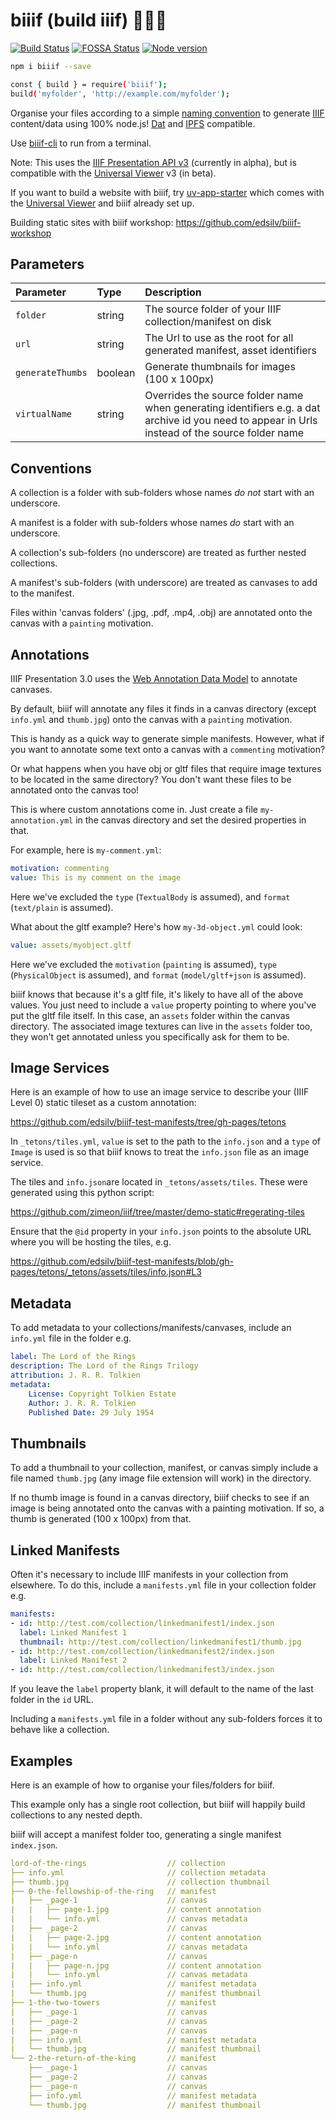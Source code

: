 # biiif (build iiif) 👷✨📃

[![Build Status](https://travis-ci.org/edsilv/biiif.png?branch=master)](https://travis-ci.org/edsilv/biiif)
[![FOSSA Status](https://app.fossa.io/api/projects/git%2Bgithub.com%2Fedsilv%2Fbiiif.svg?type=shield)](https://app.fossa.io/projects/git%2Bgithub.com%2Fedsilv%2Fbiiif?ref=badge_shield)
[![Node version](https://img.shields.io/node/v/biiif.svg?style=flat)](http://nodejs.org/download/)
<!-- ![IIIF Presentation API 3 compliant](https://img.shields.io/badge/iiif--presentation--api-%3E=3-blue.png) -->

```bash
npm i biiif --save
```

```bash
const { build } = require('biiif');
build('myfolder', 'http://example.com/myfolder');
```

Organise your files according to a simple [naming convention](https://github.com/edsilv/biiif#examples) to generate [IIIF](http://iiif.io) content/data using 100% node.js! [Dat](https://github.com/datproject) and [IPFS](https://github.com/ipfs) compatible.

Use [biiif-cli](https://github.com/edsilv/biiif-cli) to run from a terminal.

Note: This uses the [IIIF Presentation API v3](http://prezi3.iiif.io/api/presentation/3.0/) (currently in alpha), but is compatible with the [Universal Viewer](http://universalviewer.io) v3 (in beta).

If you want to build a website with biiif, try [uv-app-starter](https://github.com/UniversalViewer/uv-app-starter) which comes with the [Universal Viewer](http://universalviewer.io) and biiif already set up.

Building static sites with biiif workshop: https://github.com/edsilv/biiif-workshop

## Parameters

| Parameter | Type | Description |
| :--- | :--- | :--- |
| `folder` | string | The source folder of your IIIF collection/manifest on disk |
| `url` | string | The Url to use as the root for all generated manifest, asset identifiers |
| `generateThumbs` | boolean | Generate thumbnails for images (100 x 100px) |
| `virtualName` | string | Overrides the source folder name when generating identifiers e.g. a dat archive id you need to appear in Urls instead of the source folder name

## Conventions

A collection is a folder with sub-folders whose names _do not_ start with an underscore.

A manifest is a folder with sub-folders whose names _do_ start with an underscore.

A collection's sub-folders (no underscore) are treated as further nested collections.

A manifest's sub-folders (with underscore) are treated as canvases to add to the manifest.

Files within 'canvas folders' (.jpg, .pdf, .mp4, .obj) are annotated onto the canvas with a `painting` motivation.

## Annotations

IIIF Presentation 3.0 uses the [Web Annotation Data Model](https://www.w3.org/TR/annotation-model/) to annotate canvases.

By default, biiif will annotate any files it finds in a canvas directory (except `info.yml` and `thumb.jpg`) onto the canvas with a `painting` motivation.

This is handy as a quick way to generate simple manifests. However, what if you want to annotate some text onto a canvas with a `commenting` motivation?

Or what happens when you have obj or gltf files that require image textures to be located in the same directory? You don't want these files to be annotated onto the canvas too!

This is where custom annotations come in. Just create a file `my-annotation.yml` in the canvas directory and set the desired properties in that.

For example, here is `my-comment.yml`:

```yml
motivation: commenting
value: This is my comment on the image
```

Here we've excluded the `type` (`TextualBody` is assumed), and `format` (`text/plain` is assumed).

What about the gltf example? Here's how `my-3d-object.yml` could look:

```yml
value: assets/myobject.gltf
```

Here we've excluded the `motivation` (`painting` is assumed), `type` (`PhysicalObject` is assumed), and `format` (`model/gltf+json` is assumed).

biiif knows that because it's a gltf file, it's likely to have all of the above values. You just need to include a `value` property pointing to where you've put the gltf file itself. In this case, an `assets` folder within the canvas directory. The associated image textures can live in the `assets` folder too, they won't get annotated unless you specifically ask for them to be.

## Image Services

Here is an example of how to use an image service to describe your (IIIF Level 0) static tileset as a custom annotation:

https://github.com/edsilv/biiif-test-manifests/tree/gh-pages/tetons

In `_tetons/tiles.yml`, `value` is set to the path to the `info.json` and a `type` of `Image` is used is so that biiif knows to treat the `info.json` file as an image service.

The tiles and `info.json`are located in `_tetons/assets/tiles`. These were generated using this python script:

https://github.com/zimeon/iiif/tree/master/demo-static#regerating-tiles

Ensure that the `@id` property in your `info.json` points to the absolute URL where you will be hosting the tiles, e.g.

https://github.com/edsilv/biiif-test-manifests/blob/gh-pages/tetons/_tetons/assets/tiles/info.json#L3

## Metadata

To add metadata to your collections/manifests/canvases, include an `info.yml` file in the folder e.g.

```yml
label: The Lord of the Rings
description: The Lord of the Rings Trilogy
attribution: J. R. R. Tolkien
metadata:
    License: Copyright Tolkien Estate
    Author: J. R. R. Tolkien
    Published Date: 29 July 1954
```

## Thumbnails

To add a thumbnail to your collection, manifest, or canvas simply include a file named `thumb.jpg` (any image file extension will work) in the directory.

If no thumb image is found in a canvas directory, biiif checks to see if an image is being annotated onto the canvas with a painting motivation. If so, a thumb is generated (100 x 100px) from that.

## Linked Manifests

Often it's necessary to include IIIF manifests in your collection from elsewhere. To do this, include a `manifests.yml` file in your collection folder e.g.

```yml
manifests:
- id: http://test.com/collection/linkedmanifest1/index.json
  label: Linked Manifest 1
  thumbnail: http://test.com/collection/linkedmanifest1/thumb.jpg
- id: http://test.com/collection/linkedmanifest2/index.json
  label: Linked Manifest 2
- id: http://test.com/collection/linkedmanifest3/index.json
```

If you leave the `label` property blank, it will default to the name of the last folder in the `id` URL.

Including a `manifests.yml` file in a folder without any sub-folders forces it to behave like a collection.

## Examples

Here is an example of how to organise your files/folders for biiif.

This example only has a single root collection, but biiif will happily build collections to any nested depth. 

biiif will accept a manifest folder too, generating a single manifest `index.json`.

```yml
lord-of-the-rings                  // collection
├── info.yml                       // collection metadata
├── thumb.jpg                      // collection thumbnail
├── 0-the-fellowship-of-the-ring   // manifest
|   ├── _page-1                    // canvas
|   |   ├── page-1.jpg             // content annotation
|   |   └── info.yml               // canvas metadata
|   ├── _page-2                    // canvas
|   |   ├── page-2.jpg             // content annotation
|   |   └── info.yml               // canvas metadata
|   ├── _page-n                    // canvas
|   |   ├── page-n.jpg             // content annotation
|   |   └── info.yml               // canvas metadata
|   ├── info.yml                   // manifest metadata
|   └── thumb.jpg                  // manifest thumbnail
├── 1-the-two-towers               // manifest
|   ├── _page-1                    // canvas
|   ├── _page-2                    // canvas
|   ├── _page-n                    // canvas
|   ├── info.yml                   // manifest metadata
|   └── thumb.jpg                  // manifest thumbnail
└── 2-the-return-of-the-king       // manifest
    ├── _page-1                    // canvas
    ├── _page-2                    // canvas
    ├── _page-n                    // canvas
    ├── info.yml                   // manifest metadata
    └── thumb.jpg                  // manifest thumbnail
```